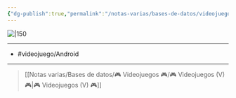 ```yaml
---
{"dg-publish":true,"permalink":"/notas-varias/bases-de-datos/videojuegos/v-genshin-impact/"}
---
```



![|150](https://images.igdb.com/igdb/image/upload/t_cover_big/co480t.jpg)

---

- #videojuego/Android 

---

> [[Notas varias/Bases de datos/🎮 Videojuegos 🎮/🎮 Videojuegos (V) 🎮\|🎮 Videojuegos (V) 🎮]]
